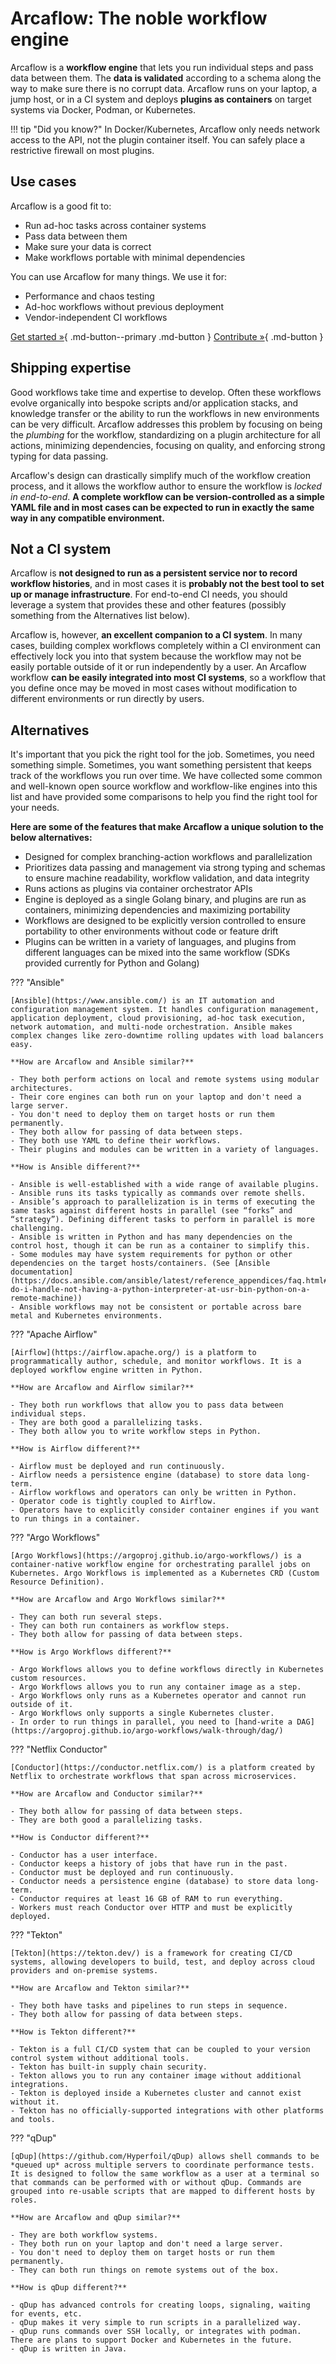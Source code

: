# Arcaflow: The noble workflow engine

Arcaflow is a **workflow engine** that lets you run individual steps and pass data between them. The **data is validated** according to a schema along the way to make sure there is no corrupt data. Arcaflow runs on your laptop, a jump host, or in a CI system and deploys **plugins as containers** on target systems via Docker, Podman, or Kubernetes.

!!! tip "Did you know?"
    In Docker/Kubernetes, Arcaflow only needs network access to the API, not the plugin container itself. You can safely place a restrictive firewall on most plugins.

<h2>Use cases</h2>

Arcaflow is a good fit to:

- Run ad-hoc tasks across container systems
- Pass data between them
- Make sure your data is correct
- Make workflows portable with minimal dependencies

You can use Arcaflow for many things. We use it for:

- Performance and chaos testing
- Ad-hoc workflows without previous deployment
- Vendor-independent CI workflows

[Get started &raquo;](getting-started.md){ .md-button--primary .md-button } [Contribute &raquo;](contributing/index.md){ .md-button }

<h2>Shipping expertise</h2>

Good workflows take time and expertise to develop. Often these workflows evolve organically into bespoke scripts and/or application stacks, and knowledge transfer or the ability to run the workflows in new environments can be very difficult. Arcaflow addresses this problem by focusing on being the *plumbing* for the workflow, standardizing on a plugin architecture for all actions, minimizing dependencies, focusing on quality, and enforcing strong typing for data passing.

Arcaflow's design can drastically simplify much of the workflow creation process, and it allows the workflow author to ensure the workflow is *locked in end-to-end*. **A complete workflow can be version-controlled as a simple YAML file and in most cases can be expected to run in exactly the same way in any compatible environment.**

<h2>Not a CI system</h2>

Arcaflow is **not designed to run as a persistent service nor to record workflow histories**, and in most cases it is **probably not the best tool to set up or manage infrastructure**. For end-to-end CI needs, you should leverage a system that provides these and other features (possibly something from the Alternatives list below).

Arcaflow is, however, **an excellent companion to a CI system**. In many cases, building complex workflows completely within a CI environment can effectively lock you into that system because the workflow may not be easily portable outside of it or run independently by a user. An Arcaflow workflow **can be easily integrated into most CI systems**, so a workflow that you define once may be moved in most cases without modification to different environments or run directly by users.

<h2>Alternatives</h2>

It's important that you pick the right tool for the job. Sometimes, you need something simple. Sometimes, you want something persistent that keeps track of the workflows you run over time. We have collected some common and well-known open source workflow and workflow-like engines into this list and have provided some comparisons to help you find the right tool for your needs.

**Here are some of the features that make Arcaflow a unique solution to the below alternatives:**

- Designed for complex branching-action workflows and parallelization
- Prioritizes data passing and management via strong typing and schemas to ensure machine readability, workflow validation, and data integrity
- Runs actions as plugins via container orchestrator APIs
- Engine is deployed as a single Golang binary, and plugins are run as containers, minimizing dependencies and maximizing portability
- Workflows are designed to be explicitly version controlled to ensure portability to other environments without code or feature drift
- Plugins can be written in a variety of languages, and plugins from different languages can be mixed into the same workflow (SDKs provided currently for Python and Golang)

??? "Ansible"

    [Ansible](https://www.ansible.com/) is an IT automation and configuration management system. It handles configuration management, application deployment, cloud provisioning, ad-hoc task execution, network automation, and multi-node orchestration. Ansible makes complex changes like zero-downtime rolling updates with load balancers easy.

    **How are Arcaflow and Ansible similar?**

    - They both perform actions on local and remote systems using modular architectures.
    - Their core engines can both run on your laptop and don't need a large server.
    - You don't need to deploy them on target hosts or run them permanently.
    - They both allow for passing of data between steps.
    - They both use YAML to define their workflows.
    - Their plugins and modules can be written in a variety of languages.

    **How is Ansible different?**

    - Ansible is well-established with a wide range of available plugins.
    - Ansible runs its tasks typically as commands over remote shells.
    - Ansible’s approach to parallelization is in terms of executing the same tasks against different hosts in parallel (see “forks” and “strategy”). Defining different tasks to perform in parallel is more challenging.
    - Ansible is written in Python and has many dependencies on the control host, though it can be run as a container to simplify this.
    - Some modules may have system requirements for python or other dependencies on the target hosts/containers. (See [Ansible documentation](https://docs.ansible.com/ansible/latest/reference_appendices/faq.html#how-do-i-handle-not-having-a-python-interpreter-at-usr-bin-python-on-a-remote-machine))
    - Ansible workflows may not be consistent or portable across bare metal and Kubernetes environments.

??? "Apache Airflow"

    [Airflow](https://airflow.apache.org/) is a platform to programmatically author, schedule, and monitor workflows. It is a deployed workflow engine written in Python. 

    **How are Arcaflow and Airflow similar?**

    - They both run workflows that allow you to pass data between individual steps.
    - They are both good a parallelizing tasks.
    - They both allow you to write workflow steps in Python.
    
    **How is Airflow different?**
    
    - Airflow must be deployed and run continuously.
    - Airflow needs a persistence engine (database) to store data long-term.
    - Airflow workflows and operators can only be written in Python.
    - Operator code is tightly coupled to Airflow.
    - Operators have to explicitly consider container engines if you want to run things in a container.

??? "Argo Workflows"
    
    [Argo Workflows](https://argoproj.github.io/argo-workflows/) is a container-native workflow engine for orchestrating parallel jobs on Kubernetes. Argo Workflows is implemented as a Kubernetes CRD (Custom Resource Definition).

    **How are Arcaflow and Argo Workflows similar?**

    - They can both run several steps.
    - They can both run containers as workflow steps.
    - They both allow for passing of data between steps.

    **How is Argo Workflows different?**

    - Argo Workflows allows you to define workflows directly in Kubernetes custom resources.
    - Argo Workflows allows you to run any container image as a step.
    - Argo Workflows only runs as a Kubernetes operator and cannot run outside of it.
    - Argo Workflows only supports a single Kubernetes cluster.
    - In order to run things in parallel, you need to [hand-write a DAG](https://argoproj.github.io/argo-workflows/walk-through/dag/)

??? "Netflix Conductor"

    [Conductor](https://conductor.netflix.com/) is a platform created by Netflix to orchestrate workflows that span across microservices.

    **How are Arcaflow and Conductor similar?**

    - They both allow for passing of data between steps.
    - They are both good a parallelizing tasks.

    **How is Conductor different?**

    - Conductor has a user interface.
    - Conductor keeps a history of jobs that have run in the past.
    - Conductor must be deployed and run continuously.
    - Conductor needs a persistence engine (database) to store data long-term.
    - Conductor requires at least 16 GB of RAM to run everything.
    - Workers must reach Conductor over HTTP and must be explicitly deployed.

??? "Tekton"

    [Tekton](https://tekton.dev/) is a framework for creating CI/CD systems, allowing developers to build, test, and deploy across cloud providers and on-premise systems.
    
    **How are Arcaflow and Tekton similar?**

    - They both have tasks and pipelines to run steps in sequence.
    - They both allow for passing of data between steps.

    **How is Tekton different?**
    
    - Tekton is a full CI/CD system that can be coupled to your version control system without additional tools.
    - Tekton has built-in supply chain security.
    - Tekton allows you to run any container image without additional integrations.
    - Tekton is deployed inside a Kubernetes cluster and cannot exist without it.
    - Tekton has no officially-supported integrations with other platforms and tools.

??? "qDup"
    
    [qDup](https://github.com/Hyperfoil/qDup) allows shell commands to be *queued up* across multiple servers to coordinate performance tests. It is designed to follow the same workflow as a user at a terminal so that commands can be performed with or without qDup. Commands are grouped into re-usable scripts that are mapped to different hosts by roles.

    **How are Arcaflow and qDup similar?**

    - They are both workflow systems.
    - They both run on your laptop and don't need a large server.
    - You don't need to deploy them on target hosts or run them permanently.
    - They can both run things on remote systems out of the box.

    **How is qDup different?**

    - qDup has advanced controls for creating loops, signaling, waiting for events, etc.
    - qDup makes it very simple to run scripts in a parallelized way.
    - qDup runs commands over SSH locally, or integrates with podman. There are plans to support Docker and Kubernetes in the future.
    - qDup is written in Java.
